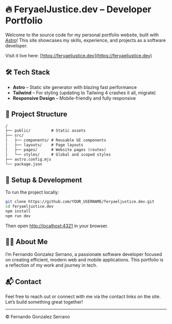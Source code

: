 # 🔥 FeryaelJustice.dev – Developer Portfolio

Welcome to the source code for my personal portfolio website, built with [Astro](https://astro.build/)! This site showcases my skills, experience, and projects as a software developer.

Visit it live here: [https://feryaeljustice.dev](https://feryaeljustice.dev)

## 🛠️ Tech Stack

- **Astro** – Static site generator with blazing fast performance
- **Tailwind** – For styling (updating to Tailwing 4 crashes it all, migrate)
- **Responsive Design** – Mobile-friendly and fully responsive

## 📁 Project Structure

```md
/
├── public/         # Static assets
├── src/
│   ├── components/ # Reusable UI components
│   ├── layouts/    # Page layouts
│   ├── pages/      # Website pages (routes)
│   └── styles/     # Global and scoped styles
├── astro.config.mjs
└── package.json
```

## 🚀 Setup & Development

To run the project locally:

```bash
git clone https://github.com/YOUR_USERNAME/feryaeljustice.dev.git
cd feryaeljustice.dev
npm install
npm run dev
```

Then open [http://localhost:4321](http://localhost:4321) in your browser.

## 🧑‍💻 About Me

I’m Fernando Gonzalez Serrano, a passionate software developer focused on creating efficient, modern web and mobile applications. This portfolio is a reflection of my work and journey in tech.

## 📬 Contact

Feel free to reach out or connect with me via the contact links on the site.
Let’s build something great together!

---

© Fernando Gonzalez Serrano
